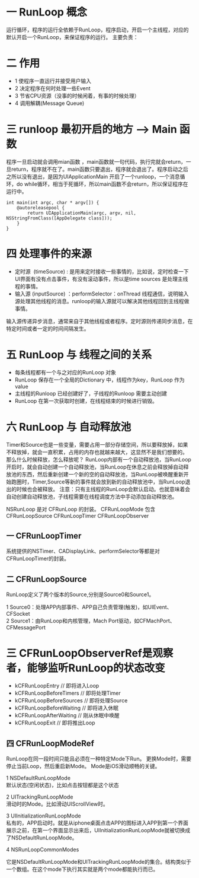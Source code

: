 # 一 RunLoop 概念
运行循环，程序的运行全依赖于RunLoop，程序启动，开启一个主线程，对应的默认开启一个RunLoop，来保证程序的运行。
主要负责：

# 二 作用
* 1 使程序一直运行并接受用户输入  
* 2 决定程序在何时处理一些Event
* 3 节省CPU资源（没事的时候闲着，有事的时候处理）
* 4 调用解耦(Message Queue)




# 三 runloop 最初开启的地方 --> Main 函数
程序一旦启动就会调用mian函数 ，main函数就一句代码，执行完就会return，一旦return，程序就不在了。main函数只要退出，程序就会退出了。程序启动之后之所以没有退出，是因为UIApplicationMain 开启了一个runloop，一个消息循环，do while循环，相当于死循环，所以main函数不会return，所以保证程序在运行中。
```
int main(int argc, char * argv[]) {
	@autoreleasepool {
	    return UIApplicationMain(argc, argv, nil, NSStringFromClass([AppDelegate class]));
	}
}
```

# 四 处理事件的来源
* 定时源  (timeSource) : 是用来定时接收一些事情的，比如说，定时检查一下UI界面有没有点击事件，有没有滚动事件，所以是time sources 是处理主线程的事情。
* 输入源 (inputSource) ：performSelector：onThread 线程通信，说明输入源处理其他线程的消息。runloop的输入源就可以解决其他线程回到主线程做事情。

输入源传递异步消息，通常来自于其他线程或者程序。定时源则传递同步消息，在特定时间或者一定的时间间隔发生。


# 五 RunLoop 与 线程之间的关系
* 每条线程都有一个与之对应的RunLoop 对象
* RunLoop 保存在一个全局的Dictionary 中，线程作为key，RunLoop 作为value
* 主线程的Runloop 已经创建好了，子线程的Runloop 需要主动创建
* RunLoop 在第一次获取时创建，在线程结束的时候进行销毁。


# 六 RunLoop 与 自动释放池

Timer和Source也是一些变量，需要占用一部分存储空间，所以要释放掉，如果不释放掉，就会一直积累，占用的内存也就越来越大，这显然不是我们想要的。
那么什么时候释放，怎么释放呢？
RunLoop内部有一个自动释放池，当RunLoop开启时，就会自动创建一个自动释放池，当RunLoop在休息之前会释放掉自动释放池的东西，然后重新创建一个新的空的自动释放池，当RunLoop被唤醒重新开始跑圈时，Timer,Source等新的事件就会放到新的自动释放池中，当RunLoop退出的时候也会被释放。
注意：只有主线程的RunLoop会默认启动。也就意味着会自动创建自动释放池，子线程需要在线程调度方法中手动添加自动释放池。

NSRunLoop 是对 CFRunLoop 的封装。
CFRunLoopMode 包含 CFRunLoopSource CFRunLoopTimer CFRunLoopObserver 

## 一 CFRunLoopTimer   

系统提供的NSTimer、CADisplayLink、performSelector等都是对CFRunLoopTimer的封装。

## 二 CFRunLoopSource   
RunLoop定义了两个版本的Source,分别是Source0和Source1。

1 Source0：处理APP内部事件、APP自己负责管理(触发)，如UIEvent、CFSocket  
2 Source1：由RunLoop和内核管理，Mach Port驱动，如CFMachPort、CFMessagePort

# 三 CFRunLoopObserverRef是观察者，能够监听RunLoop的状态改变    

* kCFRunLoopEntry // 即将进入Loop
* kCFRunLoopBeforeTimers // 即将处理Timer
* kCFRunLoopBeforeSources // 即将处理Source  
* kCFRunLoopBeforeWaiting // 即将进入休眠
* kCFRunLoopAfterWaiting // 刚从休眠中唤醒  
* kCFRunLoopExit // 即将推出Loop

## 四 CFRunLoopModeRef  
RunLoop在同一段时间只能且必须在一种特定Mode下Run。
更换Mode时，需要停止当前Loop，然后重启新Mode。
Mode是iOS滑动顺畅的关键。

1 NSDefaultRunLoopMode   
默认状态(空闲状态)，比如点击按钮都是这个状态

2 UITrackingRunLoopMode  
滑动时的Mode。比如滑动UIScrollView时。  

3 UIInitializationRunLoopMode  
私有的，APP启动时。就是从iphone桌面点击APP的图标进入APP到第一个界面展示之前，在第一个界面显示出来后，UIInitializationRunLoopMode就被切换成了NSDefaultRunLoopMode。  

4 NSRunLoopCommonModes  

它是NSDefaultRunLoopMode和UITrackingRunLoopMode的集合。结构类似于一个数组。在这个mode下执行其实就是两个mode都能执行而已。






